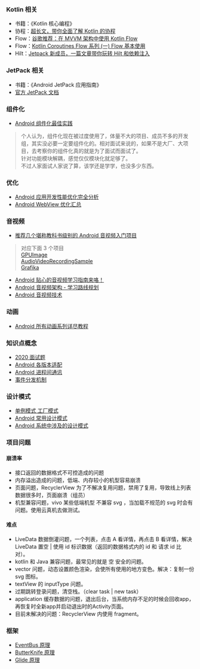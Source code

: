 
### Kotlin 相关

* 书籍：《Kotlin 核心编程》
* 协程：[超长文，带你全面了解 Kotlin 的协程](https://blog.csdn.net/c10wtiybq1ye3/article/details/103640848)  
* Flow：[谷歌推荐：在 MVVM 架构中使用 Kotlin Flow](https://www.jianshu.com/p/0696c7252b50)  
* Flow：[Kotlin Coroutines Flow 系列 (一) Flow 基本使用](https://juejin.cn/post/6844904057530908679)  
* Hilt：[Jetpack 新成员，一篇文章带你玩转 Hilt 和依赖注入](https://zhuanlan.zhihu.com/p/335631378)  


### JetPack 相关

* 书籍：《Android JetPack 应用指南》  
* [官方 JetPack 文档](https://developer.android.google.cn/topic/libraries/architecture)  

### 组件化

* [Android 组件化最佳实践](https://juejin.cn/post/6844903649102004231)  

> 个人认为，组件化现在被过度使用了，体量不大的项目、成员不多的开发组，其实没必要一定要组件化的。相对面试来说的，如果不是大厂、大项目，去考察你的组件化真的就是为了面试而面试了。  
> 针对功能模块解耦，感觉仅仅模块化就足够了。  
> 不过人家面试人家说了算，该学还是学学，也没多少东西。

### 优化

* [Android 应用开发性能优化完全分析](https://blog.csdn.net/yanbober/article/details/48394201)  
* [Android WebView 优化汇总](https://www.jianshu.com/p/6179d51281da)  


### 音视频

* [推荐几个堪称教科书级别的 Android 音视频入门项目](https://segmentfault.com/a/1190000022561224)  
> 对应下面 3 个项目  
> [GPUImage](https://github.com/cats-oss/android-gpuimage)  
> [AudioVideoRecordingSample](https://github.com/saki4510t/AudioVideoRecordingSample)  
> [Grafika](https://github.com/google/grafika)

* [Android 贴心的音视频学习指南来咯！](https://www.ershicimi.com/p/006c89b87988f65950eeb54f2308273e)  
* [Android 音视频架构 - 学习路线规划](https://blog.csdn.net/coding_man_xie/article/details/104829455)  
* [Android 音视频技术](https://www.cnblogs.com/renhui/category/1011048.html)  


### 动画

* [Android 所有动画系列详尽教程](https://github.com/OCNYang/Android-Animation-Set)  

### 知识点概念

* [2020 面试题](https://xiaozhuanlan.com/topic/7548023169)
* [Android 各版本适配](https://www.jianshu.com/p/a3baa6babe00)  
* [Android 进程间通讯](https://www.cnblogs.com/sixrain/p/11149780.html)  
* [事件分发机制](https://www.cnblogs.com/chengxuyinli/p/9979826.html)  


### 设计模式  

* [单例模式 工厂模式](https://zhuanlan.zhihu.com/p/93770973)   
* [Android 常用设计模式](https://blog.csdn.net/chaoshenzhaoxichao/article/details/79839359)  
* [Android 系统中涉及的设计模式](https://blog.csdn.net/varistor/article/details/91446009?utm_medium=distribute.pc_relevant.none-task-blog-BlogCommendFromMachineLearnPai2-2.control&dist_request_id=1328593.24992.16148409745428659&depth_1-utm_source=distribute.pc_relevant.none-task-blog-BlogCommendFromMachineLearnPai2-2.control)  


### 项目问题

#### 崩溃率  
* 接口返回的数据格式不可控造成的问题
* 内存溢出造成的问题，低端、内存较小的机型容易崩溃
* 页面问题，RecyclerView 为了不解决复用问题，禁用了复用，导致线上列表数据很多时，页面崩溃（组员）
* 机型兼容问题，vivo 某些低端机型 不兼容 svg ，当加载不规范的 svg 时会有问题。使用云真机去做测试。

#### 难点
* LiveData 数据倒灌问题，一个列表，点击 A 看详情，再点击 B 看详情，解决 LiveData 置空 | 使用 id 标识数据（返回的数据格式内的 id 和 请求 id 比对）。
* kotlin 和 Java 兼容问题，最常见的就是 空 安全的问题。
* vector 问题，动态设置颜色渲染，会使所有使用的地方变色。解决：复制一份 svg 图标。
* textView 的 inputType 问题。
* 过期跳转登录问题，清空栈。（clear task | new task）
* application 缓存数据的问题，退出后台，当系统内存不足的时候会回收app，再恢复时全新app并启动退出时的Activity页面。
* 目前未解决的问题：RecyclerView 内使用 fragment。


### 框架
* [EventBus 原理](https://www.cnblogs.com/huansky/p/10926138.html)  
* [ButterKnife 原理](https://www.jianshu.com/p/99e080606de3)  
* [Glide 原理](https://blog.csdn.net/gzsuperwin/article/details/109075916)  
